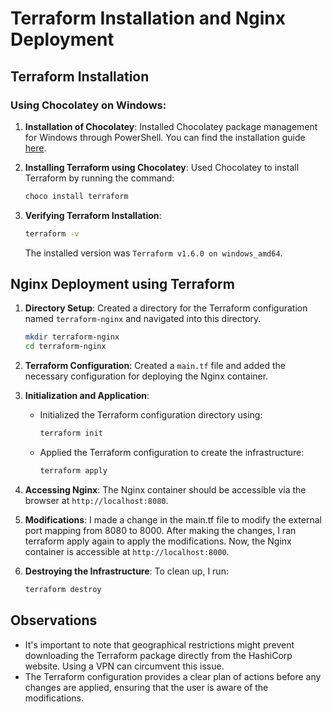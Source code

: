 # Terraform Installation and Nginx Deployment

## Terraform Installation

### Using Chocolatey on Windows:

1. **Installation of Chocolatey**:
   Installed Chocolatey package management for Windows through PowerShell. You can find the installation guide [here](https://chocolatey.org/install#individual).
   
2. **Installing Terraform using Chocolatey**:
   Used Chocolatey to install Terraform by running the command: 
   ```bash
   choco install terraform
   ```

3. **Verifying Terraform Installation**:
   ```bash
   terraform -v
   ```
   The installed version was `Terraform v1.6.0 on windows_amd64`.

## Nginx Deployment using Terraform

1. **Directory Setup**:
   Created a directory for the Terraform configuration named `terraform-nginx` and navigated into this directory.
   ```bash
   mkdir terraform-nginx
   cd terraform-nginx
   ```

2. **Terraform Configuration**:
   Created a `main.tf` file and added the necessary configuration for deploying the Nginx container.

3. **Initialization and Application**:
   - Initialized the Terraform configuration directory using:
     ```bash
     terraform init
     ```
   - Applied the Terraform configuration to create the infrastructure:
     ```bash
     terraform apply
     ```

4. **Accessing Nginx**:
   The Nginx container should be accessible via the browser at `http://localhost:8080`.

5. **Modifications**:
   I made a change in the main.tf file to modify the external port mapping from 8080 to 8000. After making the changes, I ran terraform apply again to apply the modifications. Now, the Nginx container is accessible at `http://localhost:8000`.

6. **Destroying the Infrastructure**:
   To clean up, I run:
   ```bash
   terraform destroy
   ```

## Observations
- It's important to note that geographical restrictions might prevent downloading the Terraform package directly from the HashiCorp website. Using a VPN can circumvent this issue.
- The Terraform configuration provides a clear plan of actions before any changes are applied, ensuring that the user is aware of the modifications.
